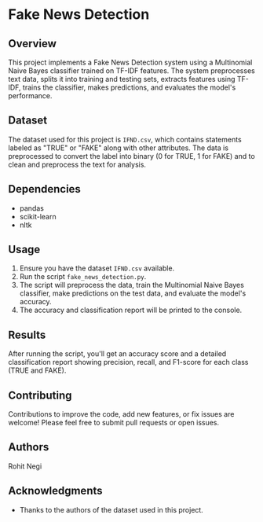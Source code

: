 # Fake News Detection

## Overview
This project implements a Fake News Detection system using a Multinomial Naive Bayes classifier trained on TF-IDF features. The system preprocesses text data, splits it into training and testing sets, extracts features using TF-IDF, trains the classifier, makes predictions, and evaluates the model's performance.

## Dataset
The dataset used for this project is `IFND.csv`, which contains statements labeled as "TRUE" or "FAKE" along with other attributes. The data is preprocessed to convert the label into binary (0 for TRUE, 1 for FAKE) and to clean and preprocess the text for analysis.

## Dependencies
- pandas
- scikit-learn
- nltk

## Usage
1. Ensure you have the dataset `IFND.csv` available.
2. Run the script `fake_news_detection.py`.
3. The script will preprocess the data, train the Multinomial Naive Bayes classifier, make predictions on the test data, and evaluate the model's accuracy.
4. The accuracy and classification report will be printed to the console.

## Results
After running the script, you'll get an accuracy score and a detailed classification report showing precision, recall, and F1-score for each class (TRUE and FAKE).

## Contributing
Contributions to improve the code, add new features, or fix issues are welcome! Please feel free to submit pull requests or open issues.

## Authors
Rohit Negi

## Acknowledgments
- Thanks to the authors of the dataset used in this project.

